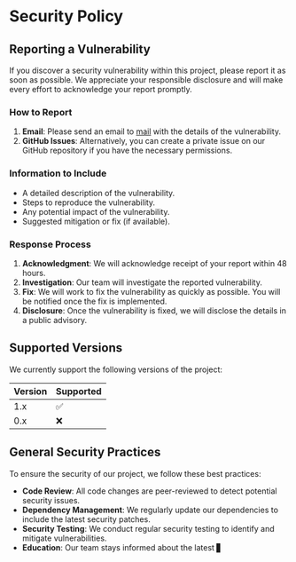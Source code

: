 # Security Policy

## Reporting a Vulnerability

If you discover a security vulnerability within this project, please report it as soon as possible. We appreciate your responsible disclosure and will make every effort to acknowledge your report promptly.

### How to Report

1. **Email**: Please send an email to [mail](mailto:www.abdullahal467bp@gmail.com) with the details of the vulnerability.
2. **GitHub Issues**: Alternatively, you can create a private issue on our GitHub repository if you have the necessary permissions.

### Information to Include

- A detailed description of the vulnerability.
- Steps to reproduce the vulnerability.
- Any potential impact of the vulnerability.
- Suggested mitigation or fix (if available).

### Response Process

1. **Acknowledgment**: We will acknowledge receipt of your report within 48 hours.
2. **Investigation**: Our team will investigate the reported vulnerability.
3. **Fix**: We will work to fix the vulnerability as quickly as possible. You will be notified once the fix is implemented.
4. **Disclosure**: Once the vulnerability is fixed, we will disclose the details in a public advisory.

## Supported Versions

We currently support the following versions of the project:

| Version | Supported          |
| ------- | ------------------ |
| 1.x     | :white_check_mark: |
| 0.x     | :x:                |

## General Security Practices

To ensure the security of our project, we follow these best practices:

- **Code Review**: All code changes are peer-reviewed to detect potential security issues.
- **Dependency Management**: We regularly update our dependencies to include the latest security patches.
- **Security Testing**: We conduct regular security testing to identify and mitigate vulnerabilities.
- **Education**: Our team stays informed about the latest ▋
